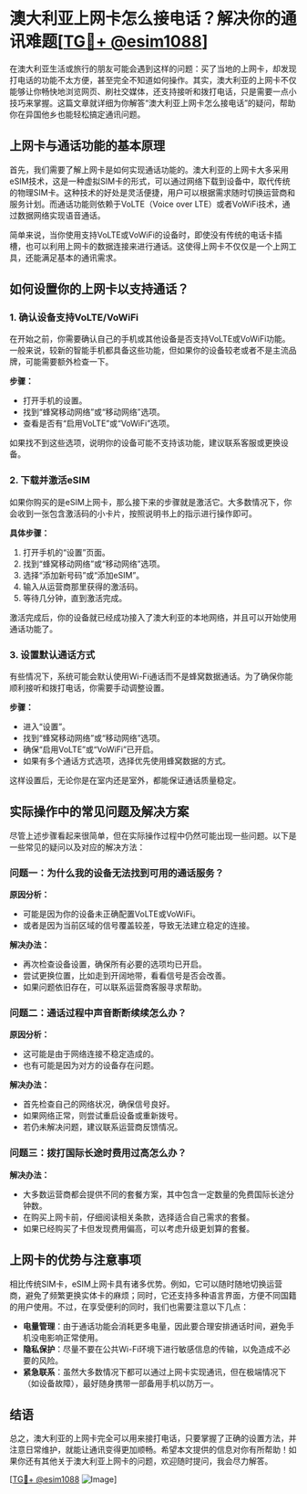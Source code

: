 # 澳大利亚上网卡怎么接电话？解决你的通讯难题[[TG💪+ @esim1088](https://t.me/s/esim1088)]

在澳大利亚生活或旅行的朋友可能会遇到这样的问题：买了当地的上网卡，却发现打电话的功能不太方便，甚至完全不知道如何操作。其实，澳大利亚的上网卡不仅能够让你畅快地浏览网页、刷社交媒体，还支持接听和拨打电话，只是需要一点小技巧来掌握。这篇文章就详细为你解答“澳大利亚上网卡怎么接电话”的疑问，帮助你在异国他乡也能轻松搞定通讯问题。

## 上网卡与通话功能的基本原理

首先，我们需要了解上网卡是如何实现通话功能的。澳大利亚的上网卡大多采用eSIM技术，这是一种虚拟SIM卡的形式，可以通过网络下载到设备中，取代传统的物理SIM卡。这种技术的好处是灵活便捷，用户可以根据需求随时切换运营商和服务计划。而通话功能则依赖于VoLTE（Voice over LTE）或者VoWiFi技术，通过数据网络实现语音通话。

简单来说，当你使用支持VoLTE或VoWiFi的设备时，即使没有传统的电话卡插槽，也可以利用上网卡的数据连接来进行通话。这使得上网卡不仅仅是一个上网工具，还能满足基本的通讯需求。

## 如何设置你的上网卡以支持通话？

### 1. 确认设备支持VoLTE/VoWiFi

在开始之前，你需要确认自己的手机或其他设备是否支持VoLTE或VoWiFi功能。一般来说，较新的智能手机都具备这些功能，但如果你的设备较老或者不是主流品牌，可能需要额外检查一下。

**步骤：**
- 打开手机的设置。
- 找到“蜂窝移动网络”或“移动网络”选项。
- 查看是否有“启用VoLTE”或“VoWiFi”选项。

如果找不到这些选项，说明你的设备可能不支持该功能，建议联系客服或更换设备。

### 2. 下载并激活eSIM

如果你购买的是eSIM上网卡，那么接下来的步骤就是激活它。大多数情况下，你会收到一张包含激活码的小卡片，按照说明书上的指示进行操作即可。

**具体步骤：**
1. 打开手机的“设置”页面。
2. 找到“蜂窝移动网络”或“移动网络”选项。
3. 选择“添加新号码”或“添加eSIM”。
4. 输入从运营商那里获得的激活码。
5. 等待几分钟，直到激活完成。

激活完成后，你的设备就已经成功接入了澳大利亚的本地网络，并且可以开始使用通话功能了。

### 3. 设置默认通话方式

有些情况下，系统可能会默认使用Wi-Fi通话而不是蜂窝数据通话。为了确保你能顺利接听和拨打电话，你需要手动调整设置。

**步骤：**
- 进入“设置”。
- 找到“蜂窝移动网络”或“移动网络”选项。
- 确保“启用VoLTE”或“VoWiFi”已开启。
- 如果有多个通话方式选项，选择优先使用蜂窝数据的方式。

这样设置后，无论你是在室内还是室外，都能保证通话质量稳定。

## 实际操作中的常见问题及解决方案

尽管上述步骤看起来很简单，但在实际操作过程中仍然可能出现一些问题。以下是一些常见的疑问以及对应的解决方法：

### 问题一：为什么我的设备无法找到可用的通话服务？

**原因分析：**
- 可能是因为你的设备未正确配置VoLTE或VoWiFi。
- 或者是因为当前区域的信号覆盖较差，导致无法建立稳定的连接。

**解决办法：**
- 再次检查设备设置，确保所有必要的选项均已开启。
- 尝试更换位置，比如走到开阔地带，看看信号是否会改善。
- 如果问题依旧存在，可以联系运营商客服寻求帮助。

### 问题二：通话过程中声音断断续续怎么办？

**原因分析：**
- 这可能是由于网络连接不稳定造成的。
- 也有可能是因为对方的设备存在问题。

**解决办法：**
- 首先检查自己的网络状况，确保信号良好。
- 如果网络正常，则尝试重启设备或重新拨号。
- 若仍未解决问题，建议联系运营商反馈情况。

### 问题三：拨打国际长途时费用过高怎么办？

**解决办法：**
- 大多数运营商都会提供不同的套餐方案，其中包含一定数量的免费国际长途分钟数。
- 在购买上网卡前，仔细阅读相关条款，选择适合自己需求的套餐。
- 如果已经购买了卡但发现费用偏高，可以考虑升级更划算的套餐。

## 上网卡的优势与注意事项

相比传统SIM卡，eSIM上网卡具有诸多优势。例如，它可以随时随地切换运营商，避免了频繁更换实体卡的麻烦；同时，它还支持多种语言界面，方便不同国籍的用户使用。不过，在享受便利的同时，我们也需要注意以下几点：

- **电量管理**：由于通话功能会消耗更多电量，因此要合理安排通话时间，避免手机没电影响正常使用。
- **隐私保护**：尽量不要在公共Wi-Fi环境下进行敏感信息的传输，以免造成不必要的风险。
- **紧急联系**：虽然大多数情况下都可以通过上网卡实现通讯，但在极端情况下（如设备故障），最好随身携带一部备用手机以防万一。

## 结语

总之，澳大利亚的上网卡完全可以用来接打电话，只要掌握了正确的设置方法，并注意日常维护，就能让通讯变得更加顺畅。希望本文提供的信息对你有所帮助！如果你还有其他关于澳大利亚上网卡的问题，欢迎随时提问，我会尽力解答。

[[TG💪+ @esim1088](https://t.me/s/esim1088) ![Image](https://i.postimg.cc/4NQfJmqS/Snipaste-2025-05-13-00-14-12.png)]